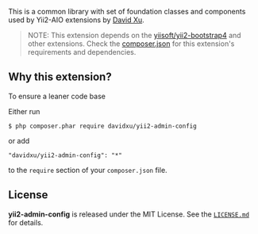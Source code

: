 This is a common library with set of foundation classes and components used by Yii2-AIO extensions 
by [David Xu](https://github.com/davidxuuts). 

> NOTE: This extension depends on the [yiisoft/yii2-bootstrap4](https://github.com/yiisoft/yii2-bootstrap4) and other extensions. Check the [composer.json](https://github.com/davidxuuts/yii2-davidxu-base/blob/master/composer.json) for this extension's requirements and dependencies.

## Why this extension?
To ensure a leaner code base

Either run

```
$ php composer.phar require davidxu/yii2-admin-config
```

or add

```
"davidxu/yii2-admin-config": "*"
```

to the ```require``` section of your `composer.json` file.

## License

**yii2-admin-config** is released under the MIT License. See the [`LICENSE.md`](LICENSE.md) for details.
